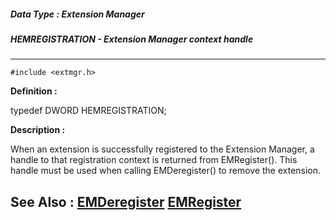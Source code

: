 ##### Data Type : Extension Manager
##### HEMREGISTRATION - Extension Manager context handle

---
```
#include <extmgr.h>
```

**Definition :**

typedef DWORD HEMREGISTRATION;

**Description :**

When an extension is successfully registered to the Extension Manager, a handle to that registration context is returned from EMRegister().  This handle must be used when calling EMDeregister() to remove the extension.


**See Also :**
[EMDeregister](/domino-c-api-docs/reference/Func/EMDeregister)
[EMRegister](/domino-c-api-docs/reference/Func/EMRegister)
---
